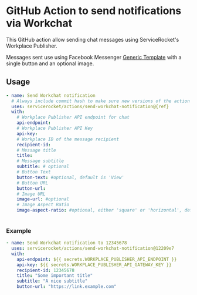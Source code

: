 # GitHub Action to send notifications via Workchat

This GitHub action allow sending chat messages using ServiceRocket's Workplace Publisher. 

Messages sent use using Facebook Messenger [Generic Template](https://developers.facebook.com/docs/messenger-platform/send-messages/template/generic) with a single button and an optional image.

## Usage

```yaml
- name: Send Workchat notification
  # Always include commit hash to make sure new versions of the action does not break your workflow.
  uses: servicerocket/actions/send-workchat-notification@{ref}
  with:
    # Workplace Publisher API endpoint for chat
    api-endpoint: 
    # Workplace Publisher API Key
    api-key: 
    # Workplace ID of the message recipient
    recipient-id: 
    # Message title
    title: 
    # Message subtitle
    subtitle: # optional
    # Button Text
    button-text: #optional, default is 'View'
    # Button URL
    button-url: 
    # Image URL
    image-url: #optional
    # Image Aspect Ratio
    image-aspect-ratio: #optional, either 'square' or 'horizontal', default is 'horizontal'
    
```

### Example

```yaml
- name: Send Workchat notification to 12345678
  uses: servicerocket/actions/send-workchat-notification@12209e7
  with:
    api-endpoint: ${{ secrets.WORKPLACE_PUBLISHER_API_ENDPOINT }}
    api-key: ${{ secrets.WORKPLACE_PUBLISHER_API_GATEWAY_KEY }}
    recipient-id: 12345678
    title: "Some important title"
    subtitle: "A nice subtitle"
    button-url: "https://link.example.com"
```
